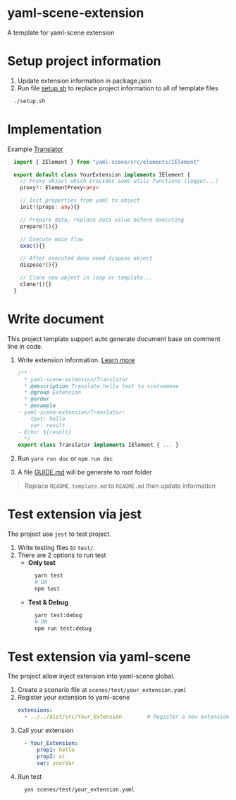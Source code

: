 # yaml-scene-extension
A template for yaml-scene extension

# Setup project information
1. Update extension information in package.json
2. Run file [setup.sh](./setup.sh) to replace project information to all of template files

```sh
  ./setup.sh
```

# Implementation

Example [Translator](./src/Translator.ts)

```ts
  import { IElement } from "yaml-scene/src/elements/IElement"

  export default class YourExtension implements IElement { 
    // Proxy object which provides some utils functions (logger...)
    proxy?: ElementProxy<any>

    // Init properties from yaml to object
    init?(props: any){}

    // Prepare data, replace data value before executing
    prepare?(){}

    // Execute main flow
    exec(){}

    // After executed done need dispose object
    dispose?(){}

    // Clone new object in loop or template...
    clone?(){}
  }
```

# Write document
This project template support auto generate document base on comment line in code.

1. Write extension information. [Learn more](https://github.com/doanthuanthanh88/yaml-scene/blob/main/GUIDE.md#Doc/Guide/MD)

    ```js
    /**
      * yaml-scene-extension/Translator
      * @description Translate hello text to vietnamese
      * @group Extension
      * @order 
      * @example
    - yaml-scene-extension/Translator:
        text: hello
        var: result
    - Echo: ${result}
      */
    export class Translator implements IElement { ... }
    ```

2. Run `yarn run doc` or `npm run doc` 
3. A file [GUIDE.md](./GUIDE.md) will be generate to root folder

> Replace `README.template.md` to `README.md` then update information

# Test extension via jest
The project use `jest` to test project.

1. Write testing files to `test/`.  
2. There are 2 options to run test
    - **Only test** 
      ```sh
        yarn test 
        # OR 
        npm test
      ```
    - **Test & Debug** 
      ```sh
        yarn test:debug
        # OR 
        npm run test:debug
      ```

# Test extension via yaml-scene
The project allow inject extension into yaml-scene global.

1. Create a scenario file at `scenes/test/your_extension.yaml`
2. Register your extension to yaml-scene
    ```yaml
    extensions:
      - ../../dist/src/Your_Extension        # Register a new extension
    ```
3. Call your extension
    ```yaml
      - Your_Extension:
          prop1: hello
          prop2: vi
          var: yourVar
    ```
4. Run test
    ```sh
      yas scenes/test/your_extension.yaml
    ```